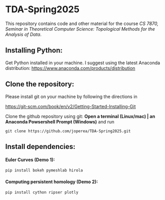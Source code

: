# TDA-Spring2025

This repository contains code and other material for the course *CS 7870, Seminar in Theoretical Computer Science: Topological Methods for the Analysis of Data*.

## Installing Python:
Get Python installed in your machine. I suggest using the latest Anaconda distribution: https://www.anaconda.com/products/distribution


## Clone the repository:

Please install git on your machine by following the directions in 

https://git-scm.com/book/en/v2/Getting-Started-Installing-Git

Clone the github repository using git: **Open a terminal (Linux/mac) | an Anaconda Powsershell Prompt (Windows)** and run
```
git clone https://github.com/joperea/TDA-Spring2025.git
```
 

## Install dependencies:

#### Euler Curves (Demo 1):
```
pip install bokeh pymeshlab hirola
```

#### Computing persistent homology (Demo 2):
```
pip install cython ripser plotly
```





